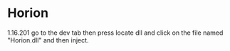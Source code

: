 # Horion
1.16.201
go to the dev tab then press locate dll and click on the file named "Horion.dll" and then inject.
